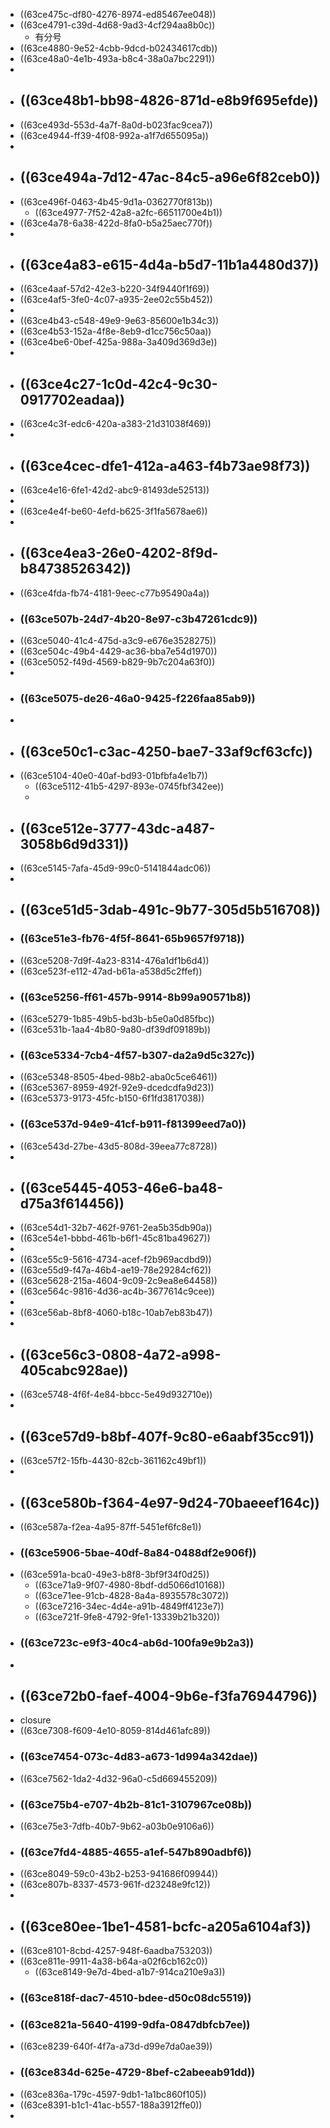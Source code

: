 - ((63ce475c-df80-4276-8974-ed85467ee048))
- ((63ce4791-c39d-4d68-9ad3-4cf294aa8b0c))
	- 有分号
- ((63ce4880-9e52-4cbb-9dcd-b02434617cdb))
- ((63ce48a0-4e1b-493a-b8c4-38a0a7bc2291))
-
- ## ((63ce48b1-bb98-4826-871d-e8b9f695efde))
- ((63ce493d-553d-4a7f-8a0d-b023fac9cea7))
- ((63ce4944-ff39-4f08-992a-a1f7d655095a))
-
- ## ((63ce494a-7d12-47ac-84c5-a96e6f82ceb0))
- ((63ce496f-0463-4b45-9d1a-0362770f813b))
	- ((63ce4977-7f52-42a8-a2fc-66511700e4b1))
- ((63ce4a78-6a38-422d-8fa0-b5a25aec770f))
-
- ## ((63ce4a83-e615-4d4a-b5d7-11b1a4480d37))
- ((63ce4aaf-57d2-42e3-b220-34f9440f1f69))
- ((63ce4af5-3fe0-4c07-a935-2ee02c55b452))
-
- ((63ce4b43-c548-49e9-9e63-85600e1b34c3))
- ((63ce4b53-152a-4f8e-8eb9-d1cc756c50aa))
- ((63ce4be6-0bef-425a-988a-3a409d369d3e))
-
- ## ((63ce4c27-1c0d-42c4-9c30-0917702eadaa))
- ((63ce4c3f-edc6-420a-a383-21d31038f469))
-
- ## ((63ce4cec-dfe1-412a-a463-f4b73ae98f73))
- ((63ce4e16-6fe1-42d2-abc9-81493de52513))
-
- ((63ce4e4f-be60-4efd-b625-3f1fa5678ae6))
-
- ## ((63ce4ea3-26e0-4202-8f9d-b84738526342))
- ((63ce4fda-fb74-4181-9eec-c77b95490a4a))
- ### ((63ce507b-24d7-4b20-8e97-c3b47261cdc9))
- ((63ce5040-41c4-475d-a3c9-e676e3528275))
- ((63ce504c-49b4-4429-ac36-bba7e54d1970))
- ((63ce5052-f49d-4569-b829-9b7c204a63f0))
-
- ### ((63ce5075-de26-46a0-9425-f226faa85ab9))
-
- ## ((63ce50c1-c3ac-4250-bae7-33af9cf63cfc))
- ((63ce5104-40e0-40af-bd93-01bfbfa4e1b7))
	- ((63ce5112-41b5-4297-893e-0745fbf342ee))
	-
- ## ((63ce512e-3777-43dc-a487-3058b6d9d331))
- ((63ce5145-7afa-45d9-99c0-5141844adc06))
-
- ## ((63ce51d5-3dab-491c-9b77-305d5b516708))
- ### ((63ce51e3-fb76-4f5f-8641-65b9657f9718))
- ((63ce5208-7d9f-4a23-8314-476a1df1b6d4))
- ((63ce523f-e112-47ad-b61a-a538d5c2ffef))
- ### ((63ce5256-ff61-457b-9914-8b99a90571b8))
- ((63ce5279-1b85-49b5-bd3b-b5e0a0d85fbc))
- ((63ce531b-1aa4-4b80-9a80-df39df09189b))
- ### ((63ce5334-7cb4-4f57-b307-da2a9d5c327c))
- ((63ce5348-8505-4bed-98b2-aba0c5ce6461))
- ((63ce5367-8959-492f-92e9-dcedcdfa9d23))
- ((63ce5373-9173-45fc-b150-6f1fd3817038))
- ### ((63ce537d-94e9-41cf-b911-f81399eed7a0))
- ((63ce543d-27be-43d5-808d-39eea77c8728))
-
- ## ((63ce5445-4053-46e6-ba48-d75a3f614456))
- ((63ce54d1-32b7-462f-9761-2ea5b35db90a))
- ((63ce54e1-bbbd-461b-b6f1-45c81ba49627))
-
- ((63ce55c9-5616-4734-acef-f2b969acdbd9))
- ((63ce55d9-f47a-46b4-ae19-78e29284cf62))
- ((63ce5628-215a-4604-9c09-2c9ea8e64458))
- ((63ce564c-9816-4d36-ac4b-3677614c9cee))
-
- ((63ce56ab-8bf8-4060-b18c-10ab7eb83b47))
-
- ## ((63ce56c3-0808-4a72-a998-405cabc928ae))
- ((63ce5748-4f6f-4e84-bbcc-5e49d932710e))
-
- ## ((63ce57d9-b8bf-407f-9c80-e6aabf35cc91))
- ((63ce57f2-15fb-4430-82cb-361162c49bf1))
-
- ## ((63ce580b-f364-4e97-9d24-70baeeef164c))
- ((63ce587a-f2ea-4a95-87ff-5451ef6fc8e1))
- ### ((63ce5906-5bae-40df-8a84-0488df2e906f))
- ((63ce591a-bca0-49e3-b8f8-3bf9f34f0d25))
	- ((63ce71a9-9f07-4980-8bdf-dd5066d10168))
	- ((63ce71ee-91cb-4828-8a4a-8935578c3072))
	- ((63ce7216-34ec-4d4e-a91b-4849ff4123e7))
	- ((63ce721f-9fe8-4792-9fe1-13339b21b320))
- ### ((63ce723c-e9f3-40c4-ab6d-100fa9e9b2a3))
-
- ## ((63ce72b0-faef-4004-9b6e-f3fa76944796))
- closure
- ((63ce7308-f609-4e10-8059-814d461afc89))
- ### ((63ce7454-073c-4d83-a673-1d994a342dae))
- ((63ce7562-1da2-4d32-96a0-c5d669455209))
- ### ((63ce75b4-e707-4b2b-81c1-3107967ce08b))
- ((63ce75e3-7dfb-40b7-9b62-a03b0e9106a6))
- ### ((63ce7fd4-4885-4655-a1ef-547b890adbf6))
- ((63ce8049-59c0-43b2-b253-941686f09944))
- ((63ce807b-8337-4573-961f-d23248e9fc12))
-
- ## ((63ce80ee-1be1-4581-bcfc-a205a6104af3))
- ((63ce8101-8cbd-4257-948f-6aadba753203))
- ((63ce811e-9911-4a38-b64a-a02f6cb162c0))
	- ((63ce8149-9e7d-4bed-a1b7-914ca210e9a3))
- ### ((63ce818f-dac7-4510-bdee-d50c08dc5519))
- ### ((63ce821a-5640-4199-9dfa-0847dbfcb7ee))
- ((63ce8239-640f-4f7a-a73d-d99e7da0ae39))
- ### ((63ce834d-625e-4729-8bef-c2abeeab91dd))
- ((63ce836a-179c-4597-9db1-1a1bc860f105))
- ((63ce8391-b1c1-41ac-b557-188a3912ffe0))
-